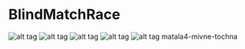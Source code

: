 BlindMatchRace
==============
![alt tag](http://s2.postimg.org/gkfpf6bq1/User_Guide_for_Blind_Match_Race_page_001.jpg)
![alt tag](http://s11.postimg.org/d3ah8au4z/User_Guide_for_Blind_Match_Race_page_002.jpg)
![alt tag](http://s1.postimg.org/qwmm0a8ov/User_Guide_for_Blind_Match_Race_page_003.jpg)
![alt tag](http://s2.postimg.org/o3cmt1789/User_Guide_for_Blind_Match_Race_page_004.jpg)
![alt tag](http://s13.postimg.org/wkoyorx8n/User_Guide_for_Blind_Match_Race_page_005.jpg)
matala4-mivne-tochna
